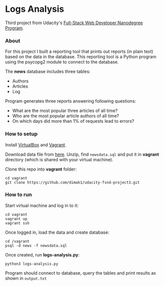 # Logs Analysis

Third project from Udacity's [Full-Stack Web Developer Nanodegree Program](https://www.udacity.com/course/full-stack-web-developer-nanodegree--nd004).

### About

For this project I built a reporting tool that prints out reports (in plain text) based on the data in the database. This reporting tool is a Python program using the psycopg2 module to connect to the database.

The __news__ database includes three tables:

- Authors
- Articles
- Log

Program generates three reports answering following questions:

- What are the most popular three articles of all time?
- Who are the most popular article authors of all time?
- On which days did more than 1% of requests lead to errors?


### How to setup

Install [VirtualBox](https://www.virtualbox.org/wiki/Downloads) and [Vagrant](https://www.vagrantup.com/downloads.html).

Download data file from [here](https://d17h27t6h515a5.cloudfront.net/topher/2016/August/57b5f748_newsdata/newsdata.zip). Unzip, find ```newsdata.sql``` and put it in __vagrant__ directory (which is shared with your virtual machine).

Clone this repo into __vagrant__ folder:

```
cd vagrant
git clone https://github.com/dimak1/udacity-fsnd-project3.git
```

### How to run

Start virtual machine and log in to it:

```
cd vagrant
vagrant up
vagrant ssh
```

Once logged in, load the data and create database:
```
cd /vagrant
psql -d news -f newsdata.sql
```

Once created, run __logs-analysis.py__:
```
python3 logs-analysis.py
```

Program should connect to database, query the tables and print results as shown in ```output.txt```
